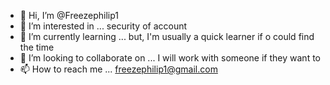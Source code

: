 - 👋 Hi, I’m @Freezephilip1
- 👀 I’m interested in ... security of account
- 🌱 I’m currently learning ... but, I'm usually a quick learner if o could find the time
- 💞️ I’m looking to collaborate on ... I will work with someone if they want to
- 📫 How to reach me ... freezephilip1@gmail.com 

<!---
Freezephilip1/Freezephilip1 is a ✨ special ✨ repository because its `README.md` (this file) appears on your GitHub profile.
You can click the Preview link to take a look at your changes.
--->
